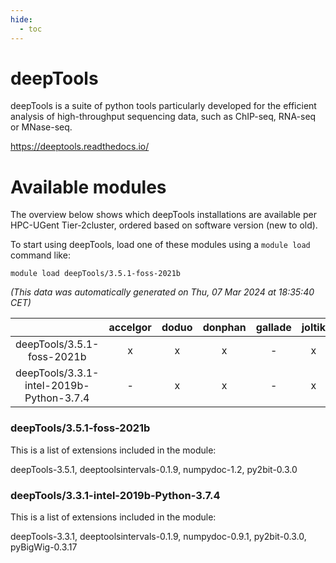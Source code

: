 ```yaml
---
hide:
  - toc
---
```


deepTools
=========


deepTools is a suite of python tools particularly developed for the efficient analysis of high-throughput sequencing data, such as ChIP-seq, RNA-seq or MNase-seq.

https://deeptools.readthedocs.io/
# Available modules


The overview below shows which deepTools installations are available per HPC-UGent Tier-2cluster, ordered based on software version (new to old).

To start using deepTools, load one of these modules using a `module load` command like:

```shell
module load deepTools/3.5.1-foss-2021b
```

*(This data was automatically generated on Thu, 07 Mar 2024 at 18:35:40 CET)*  

| |accelgor|doduo|donphan|gallade|joltik|skitty|
| :---: | :---: | :---: | :---: | :---: | :---: | :---: |
|deepTools/3.5.1-foss-2021b|x|x|x|-|x|x|
|deepTools/3.3.1-intel-2019b-Python-3.7.4|-|x|x|-|x|x|


### deepTools/3.5.1-foss-2021b

This is a list of extensions included in the module:

deepTools-3.5.1, deeptoolsintervals-0.1.9, numpydoc-1.2, py2bit-0.3.0

### deepTools/3.3.1-intel-2019b-Python-3.7.4

This is a list of extensions included in the module:

deepTools-3.3.1, deeptoolsintervals-0.1.9, numpydoc-0.9.1, py2bit-0.3.0, pyBigWig-0.3.17
